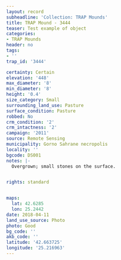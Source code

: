 ```yaml
---
layout: record
subheadline: 'Collection: TRAP Mounds'
title: TRAP Mound - 3444
teaser: Test example of object
categories:
- TRAP Mounds
header: no
tags:
- ''
trap_id: '3444'

certainty: Certain
elevation: '448'
max_diameter: '8'
min_diameter: '8'
height: '0.4'
size_category: Small
surrounding_land_use: Pasture
surface_condition: Pasture
robbed: No
crm_condition: '2'
crm_intactness: '2'
campaign: '2011'
source: Remote Sensing
municipality: Gorno Sahrane necropolis
locality: ''
bgcode: DS001
notes: |-
  Overgrown; small stones on the surface.


rights: standard


maps:
  lat: 42.6285
  lon: 25.2442
date: 2018-04-11
land_use_source: Photo
photo: Good
bg_code: ''
akb_code: ''
latitude: '42.663725'
longitude: '25.216963'
---
```

